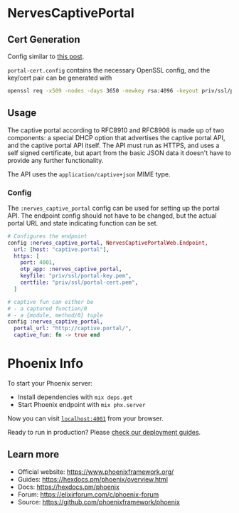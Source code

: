 # NervesCaptivePortal


## Cert Generation

Config similar to [this post](https://medium.com/@antelle/how-to-generate-a-self-signed-ssl-certificate-for-an-ip-address-f0dd8dddf754).

`portal-cert.config` contains the necessary OpenSSL config, and the key/cert pair can be generated with
```bash
openssl req -x509 -nodes -days 3650 -newkey rsa:4096 -keyout priv/ssl/portal-key.pem -out priv/ssl/portal-cert.pem -config portal-cert.config
```

## Usage

The captive portal according to RFC8910 and RFC8908 is made up of two components: a special DHCP option that advertises the captive portal API, and the captive portal API itself. The API must run as HTTPS, and uses a self signed certificate, but apart from the basic JSON data it doesn't have to provide any further functionality.

The API uses the `application/captive+json` MIME type.

### Config

The `:nerves_captive_portal` config can be used for setting up the portal API. The endpoint config should not have to be changed, but the actual portal URL and state indicating function can be set.

```elixir
# Configures the endpoint
config :nerves_captive_portal, NervesCaptivePortalWeb.Endpoint,
  url: [host: "captive.portal"],
  https: [
    port: 4001,
    otp_app: :nerves_captive_portal,
    keyfile: "priv/ssl/portal-key.pem",
    certfile: "priv/ssl/portal-cert.pem",
  ]

# captive fun can either be
# - a captured function/0
# - a {module, method/0} tuple
config :nerves_captive_portal,
  portal_url: "http://captive.portal/",
  captive_fun: fn -> true end
```

# Phoenix Info

To start your Phoenix server:

  * Install dependencies with `mix deps.get`
  * Start Phoenix endpoint with `mix phx.server`

Now you can visit [`localhost:4001`](https://localhost:4001) from your browser.

Ready to run in production? Please [check our deployment guides](https://hexdocs.pm/phoenix/deployment.html).

## Learn more

  * Official website: https://www.phoenixframework.org/
  * Guides: https://hexdocs.pm/phoenix/overview.html
  * Docs: https://hexdocs.pm/phoenix
  * Forum: https://elixirforum.com/c/phoenix-forum
  * Source: https://github.com/phoenixframework/phoenix
